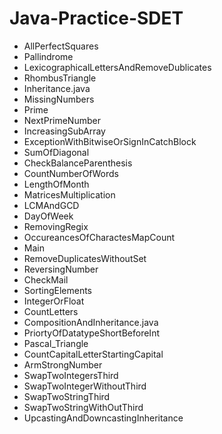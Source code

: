 # Java-Practice-SDET
 
- AllPerfectSquares
- Pallindrome
- LexicographicalLettersAndRemoveDublicates
- RhombusTriangle
- Inheritance.java
- MissingNumbers
- Prime
- NextPrimeNumber
- IncreasingSubArray
- ExceptionWithBitwiseOrSignInCatchBlock
- SumOfDiagonal
- CheckBalanceParenthesis
- CountNumberOfWords
- LengthOfMonth
- MatricesMultiplication
- LCMAndGCD
- DayOfWeek
- RemovingRegix
- OccureancesOfCharactesMapCount
- Main
- RemoveDuplicatesWithoutSet
- ReversingNumber
- CheckMail
- SortingElements
- IntegerOrFloat
- CountLetters
- CompositionAndInheritance.java
- PriortyOfDatatypeShortBeforeInt
- Pascal_Triangle
- CountCapitalLetterStartingCapital
- ArmStrongNumber
- SwapTwoIntegersThird
- SwapTwoIntegerWithoutThird
- SwapTwoStringThird
- SwapTwoStringWithOutThird
- UpcastingAndDowncastingInheritance

